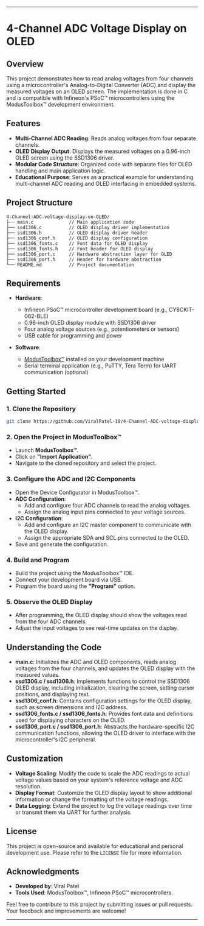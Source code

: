 
---

# 4-Channel ADC Voltage Display on OLED

## Overview

This project demonstrates how to read analog voltages from four channels using a microcontroller's Analog-to-Digital Converter (ADC) and display the measured voltages on an OLED screen. The implementation is done in C and is compatible with Infineon's PSoC™ microcontrollers using the ModusToolbox™ development environment.

## Features

- **Multi-Channel ADC Reading**: Reads analog voltages from four separate channels.
- **OLED Display Output**: Displays the measured voltages on a 0.96-inch OLED screen using the SSD1306 driver.
- **Modular Code Structure**: Organized code with separate files for OLED handling and main application logic.
- **Educational Purpose**: Serves as a practical example for understanding multi-channel ADC reading and OLED interfacing in embedded systems.

## Project Structure

```
4-Channel-ADC-voltage-display-on-OLED/
├── main.c             // Main application code
├── ssd1306.c          // OLED display driver implementation
├── ssd1306.h          // OLED display driver header
├── ssd1306_conf.h     // OLED display configuration
├── ssd1306_fonts.c    // Font data for OLED display
├── ssd1306_fonts.h    // Font header for OLED display
├── ssd1306_port.c     // Hardware abstraction layer for OLED
├── ssd1306_port.h     // Header for hardware abstraction
└── README.md          // Project documentation
```

## Requirements

- **Hardware**:
  - Infineon PSoC™ microcontroller development board (e.g., CY8CKIT-062-BLE)
  - 0.96-inch OLED display module with SSD1306 driver
  - Four analog voltage sources (e.g., potentiometers or sensors)
  - USB cable for programming and power

- **Software**:
  - [ModusToolbox™](https://www.infineon.com/cms/en/design-support/tools/sdk/modustoolbox-software/) installed on your development machine
  - Serial terminal application (e.g., PuTTY, Tera Term) for UART communication (optional)

## Getting Started

### 1. Clone the Repository

```bash
git clone https://github.com/ViralPatel-19/4-Channel-ADC-voltage-display-on-OLED.git
```

### 2. Open the Project in ModusToolbox™

- Launch **ModusToolbox™**.
- Click on **"Import Application"**.
- Navigate to the cloned repository and select the project.

### 3. Configure the ADC and I2C Components

- Open the Device Configurator in ModusToolbox™.
- **ADC Configuration**:
  - Add and configure four ADC channels to read the analog voltages.
  - Assign the analog input pins connected to your voltage sources.
- **I2C Configuration**:
  - Add and configure an I2C master component to communicate with the OLED display.
  - Assign the appropriate SDA and SCL pins connected to the OLED.
- Save and generate the configuration.

### 4. Build and Program

- Build the project using the ModusToolbox™ IDE.
- Connect your development board via USB.
- Program the board using the **"Program"** option.

### 5. Observe the OLED Display

- After programming, the OLED display should show the voltages read from the four ADC channels.
- Adjust the input voltages to see real-time updates on the display.

## Understanding the Code

- **main.c**: Initializes the ADC and OLED components, reads analog voltages from the four channels, and updates the OLED display with the measured values.
- **ssd1306.c / ssd1306.h**: Implements functions to control the SSD1306 OLED display, including initialization, clearing the screen, setting cursor positions, and displaying text.
- **ssd1306_conf.h**: Contains configuration settings for the OLED display, such as screen dimensions and I2C address.
- **ssd1306_fonts.c / ssd1306_fonts.h**: Provides font data and definitions used for displaying characters on the OLED.
- **ssd1306_port.c / ssd1306_port.h**: Abstracts the hardware-specific I2C communication functions, allowing the OLED driver to interface with the microcontroller's I2C peripheral.

## Customization

- **Voltage Scaling**: Modify the code to scale the ADC readings to actual voltage values based on your system's reference voltage and ADC resolution.
- **Display Format**: Customize the OLED display layout to show additional information or change the formatting of the voltage readings.
- **Data Logging**: Extend the project to log the voltage readings over time or transmit them via UART for further analysis.

## License

This project is open-source and available for educational and personal development use. Please refer to the `LICENSE` file for more information.

## Acknowledgments

- **Developed by**: Viral Patel
- **Tools Used**: ModusToolbox™, Infineon PSoC™ microcontrollers.

Feel free to contribute to this project by submitting issues or pull requests. Your feedback and improvements are welcome!

--- 
